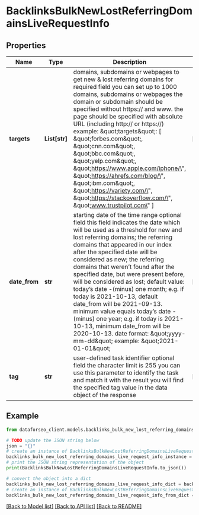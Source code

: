 # BacklinksBulkNewLostReferringDomainsLiveRequestInfo


## Properties

Name | Type | Description | Notes
------------ | ------------- | ------------- | -------------
**targets** | **List[str]** | domains, subdomains or webpages to get  new &amp; lost referring domains for required field you can set up to 1000 domains, subdomains or webpages the domain or subdomain should be specified without https:// and www. the page should be specified with absolute URL (including http:// or https://) example: \&quot;targets\&quot;: [   \&quot;forbes.com\&quot;,   \&quot;cnn.com\&quot;,   \&quot;bbc.com\&quot;,   \&quot;yelp.com\&quot;,   \&quot;https://www.apple.com/iphone/\&quot;,   \&quot;https://ahrefs.com/blog/\&quot;,   \&quot;ibm.com\&quot;,   \&quot;https://variety.com/\&quot;,   \&quot;https://stackoverflow.com/\&quot;,   \&quot;www.trustpilot.com\&quot; ] | [optional] 
**date_from** | **str** | starting date of the time range optional field this field indicates the date which will be used as a threshold for new and lost referring domains; the referring domains that appeared in our index after the specified date will be considered as new; the referring domains that weren’t found after the specified date, but were present before, will be considered as lost; default value: today’s date -(minus) one month; e.g. if today is 2021-10-13, default date_from will be 2021-09-13. minimum value equals today’s date -(minus) one year; e.g. if today is 2021-10-13, minimum date_from will be 2020-10-13. date format: \&quot;yyyy-mm-dd\&quot; example: \&quot;2021-01-01\&quot; | [optional] 
**tag** | **str** | user-defined task identifier optional field the character limit is 255 you can use this parameter to identify the task and match it with the result you will find the specified tag value in the data object of the response | [optional] 

## Example

```python
from dataforseo_client.models.backlinks_bulk_new_lost_referring_domains_live_request_info import BacklinksBulkNewLostReferringDomainsLiveRequestInfo

# TODO update the JSON string below
json = "{}"
# create an instance of BacklinksBulkNewLostReferringDomainsLiveRequestInfo from a JSON string
backlinks_bulk_new_lost_referring_domains_live_request_info_instance = BacklinksBulkNewLostReferringDomainsLiveRequestInfo.from_json(json)
# print the JSON string representation of the object
print(BacklinksBulkNewLostReferringDomainsLiveRequestInfo.to_json())

# convert the object into a dict
backlinks_bulk_new_lost_referring_domains_live_request_info_dict = backlinks_bulk_new_lost_referring_domains_live_request_info_instance.to_dict()
# create an instance of BacklinksBulkNewLostReferringDomainsLiveRequestInfo from a dict
backlinks_bulk_new_lost_referring_domains_live_request_info_from_dict = BacklinksBulkNewLostReferringDomainsLiveRequestInfo.from_dict(backlinks_bulk_new_lost_referring_domains_live_request_info_dict)
```
[[Back to Model list]](../README.md#documentation-for-models) [[Back to API list]](../README.md#documentation-for-api-endpoints) [[Back to README]](../README.md)


